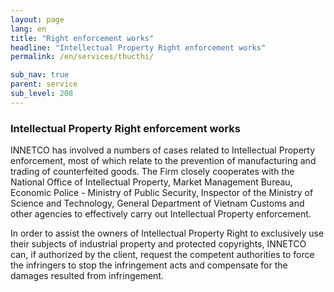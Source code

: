 ```yaml
---
layout: page
lang: en
title: "Right enforcement works"
headline: "Intellectual Property Right enforcement works"
permalink: /en/services/thucthi/

sub_nav: true
parent: service
sub_level: 208
---
```


### Intellectual Property Right enforcement works
INNETCO  has involved a numbers of cases related to Intellectual Property enforcement, most of which relate to the prevention of manufacturing and trading of counterfeited goods. The Firm closely cooperates with the National Office of Intellectual Property, Market Management Bureau, Economic Police - Ministry of Public Security, Inspector of the Ministry of Science and Technology, General Department of Vietnam Customs and other agencies to effectively carry out Intellectual Property enforcement.

In order to assist the owners of Intellectual Property Right to exclusively use their subjects of industrial property and protected copyrights, INNETCO  can, if authorized by the client, request the competent authorities to force the infringers to stop the infringement acts and compensate for the damages resulted from infringement.